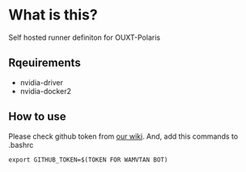 # What is this?

Self hosted runner definiton for OUXT-Polaris

## Rqeuirements

- nvidia-driver
- nvidia-docker2

## How to use

Please check github token from [our wiki](https://ouxt-polaris.esa.io/posts/36).
And, add this commands to .bashrc

```
export GITHUB_TOKEN=$(TOKEN FOR WAMVTAN BOT)
```